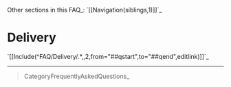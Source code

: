 Other sections in this FAQ\_: \`[[Navigation(siblings,1)]]\`\_

Delivery
========

\`[[Include(\^FAQ/Delivery/.\*,,2,from="\#\#qstart",to="\#\#qend",editlink)]]\`\_

* * * * *

> CategoryFrequentlyAskedQuestions\_
